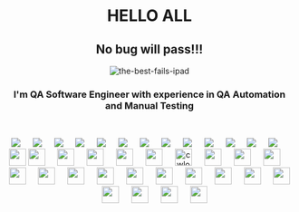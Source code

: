 <h1 align="center">
  HELLO ALL </h1>
<div align="center">
<h2> </red>No bug will pass!!!</h2>


  
  ![the-best-fails-ipad](https://github.com/j-kerza/j-kerza/assets/141771929/ad65e7d9-7510-410a-b515-e73f519d0241)


  <h3>I'm QA Software Engineer with experience in QA Automation and Manual Testing </h3>
  <br>


 <img src="https://img.shields.io/badge/JavaScript-323330?style=for-the-badge&logo=javascript&logoColor=F7DF1E"> &emsp; <img src="https://img.shields.io/badge/Python-FFD43B?style=for-the-badge&logo=python&logoColor=blue">  &emsp;    <img src="https://img.shields.io/badge/HTML5-E34F26?style=for-the-badge&logo=html5&logoColor=white">    &emsp; <img src="https://img.shields.io/badge/MySQL-005C84?style=for-the-badge&logo=mysql&logoColor=white">    &emsp;      <img src="https://img.shields.io/badge/CSS3-1572B6?style=for-the-badge&logo=css3&logoColor=white">         &emsp;   <img src="https://img.shields.io/badge/Postman-FF6C37?style=for-the-badge&logo=Postman&logoColor=white">      &emsp;    <img src="https://img.shields.io/badge/GIT-E44C30?style=for-the-badge&logo=git&logoColor=white">       &emsp;    <img src="https://img.shields.io/badge/Jira-0052CC?style=for-the-badge&logo=Jira&logoColor=white">    &emsp; <img src="https://img.shields.io/badge/PyCharm-000000.svg?&style=for-the-badge&logo=PyCharm&logoColor=white">    &emsp; <img src="https://img.shields.io/badge/Atom-66595C?style=for-the-badge&logo=Atom&logoColor=white">     &emsp; <img src="https://img.shields.io/badge/Selenium%20WebDriver-1572B6?style=for-the-badge&logo=Selenium&logoColor=white">    &emsp; <img src="https://img.shields.io/badge/WebStorm-007ACC?style=for-the-badge&logo=WebStorm&logoColor=white">     &emsp; <img src="https://img.shields.io/badge/Confluence-1572B6?style=for-the-badge&logo=Confluence&logoColor=white">        &emsp; <img src="https://img.shields.io/badge/Selenium-43B02A?style=for-the-badge&logo=Selenium&logoColor=white" height="30" /> <img src="https://img.shields.io/badge/replit-667881?style=for-the-badge&logo=replit&logoColor=white" height="30" />    &emsp; <img src="https://img.shields.io/badge/VSCode-0078D4?style=for-the-badge&logo=visual%20studio%20code&logoColor=white" height="30" />    &emsp; <img src="https://img.shields.io/badge/GitHub-100000?style=for-the-badge&logo=github&logoColor=white" height="30" />     &emsp; <img src="https://img.shields.io/badge/windows%20terminal-4D4D4D?style=for-the-badge&logo=windows%20terminal&logoColor=white" height="30" />     &emsp; <img src="https://img.shields.io/badge/Node.js-339933?style=for-the-badge&logo=nodedotjs&logoColor=white" height="30" />   &emsp;   <img src="https://img.shields.io/badge/Codewars-B1361E?style=for-the-badge&logo=Codewars&logoColor=white" alt="cwlogo" title="cw" height="30" />   &emsp;  <img src="https://img.shields.io/badge/Stack_Overflow-FE7A16?style=for-the-badge&logo=stack-overflow&logoColor=white" height="30" />    &emsp;  <img src="https://img.shields.io/badge/Slack-4A154B?style=for-the-badge&logo=slack&logoColor=white" height="30" />    &emsp; <img src="https://img.shields.io/badge/Zoom-2D8CFF?style=for-the-badge&logo=zoom&logoColor=white" height="30" />   &emsp; <img src="https://img.shields.io/badge/VirtualBox-21416b?style=for-the-badge&logo=VirtualBox&logoColor=white" height="30" />    &emsp; <img src="https://img.shields.io/badge/sublime_text-%23575757.svg?&style=for-the-badge&logo=sublime-text&logoColor=important" height="30" />     &emsp;  <img src="https://img.shields.io/badge/Notepad++-90E59A.svg?style=for-the-badge&logo=notepad%2B%2B&logoColor=black" height="30" />    &emsp; <img src="https://img.shields.io/badge/Snyk-4C4A73?style=for-the-badge&logo=snyk&logoColor=white" height="30" />    &emsp; <img src="https://img.shields.io/badge/Lighthouse-F44B21?style=for-the-badge&logo=Lighthouse&logoColor=white" height="30" />    &emsp; <img src="https://img.shields.io/badge/Google_chrome-4285F4?style=for-the-badge&logo=Google-chrome&logoColor=white" height="30" />    &emsp; <img src="https://img.shields.io/badge/Firefox_Browser-FF7139?style=for-the-badge&logo=Firefox-Browser&logoColor=white" height="30" />   &emsp;   <img src="https://img.shields.io/badge/Microsoft_Edge-0078D7?style=for-the-badge&logo=Microsoft-edge&logoColor=white" height="30" />    &emsp; <img src="https://img.shields.io/badge/Opera-FF1B2D?style=for-the-badge&logo=Opera&logoColor=white" height="30" />   &emsp;   <img src="https://img.shields.io/badge/Safari-FF1B2D?style=for-the-badge&logo=Safari&logoColor=white" height="30" />   &emsp; <img src="https://img.shields.io/badge/Android-3DDC84?style=for-the-badge&logo=android&logoColor=white" height="30" />    &emsp;  <img src="https://img.shields.io/badge/Windows-0078D6?style=for-the-badge&logo=windows&logoColor=white" height="30" />    &emsp; <img src="https://img.shields.io/badge/iOS-000000?style=for-the-badge&logo=ios&logoColor=white" height="30" />   &emsp; <img src="https://img.shields.io/badge/mac%20os-000000?style=for-the-badge&logo=apple&logoColor=white" height="30" /> 


<!--
**j-kerza/j-kerza** is a ✨ _special_ ✨ repository because its `README.md` (this file) appears on your GitHub profile.

Here are some ideas to get you started:

- 🔭 I’m currently working on ...
- 🌱 I’m currently learning ...
- 👯 I’m looking to collaborate on ...
- 🤔 I’m looking for help with ...
- 💬 Ask me about ...
- 📫 How to reach me: ...
- 😄 Pronouns: ...
- ⚡ Fun fact: ...
-->
